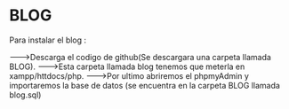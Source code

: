# BLOG


Para instalar el blog :

--->Descarga el codigo de github(Se descargara una carpeta llamada BLOG).
--->Esta carpeta llamada blog tenemos que meterla en xampp/httdocs/php.
--->Por ultimo abriremos el phpmyAdmin y importaremos la base de datos (se encuentra en la carpeta BLOG llamada blog.sql) 
